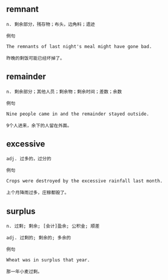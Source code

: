 
## remnant
```
n. 剩余部分，残存物；布头，边角料；遗迹

例句

The remnants of last night's meal might have gone bad.

昨晚的剩饭可能已经坏掉了。
```
## remainder
```
n. 剩余部分；其他人员；剩余物；剩余时间；差数；余数

例句

Nine people came in and the remainder stayed outside.

9个人进来，余下的人留在外面。
```
## excessive
```
adj. 过多的，过分的

例句

Crops were destroyed by the excessive rainfall last month.

上个月降雨过多，庄稼都毁了。
```
## surplus
```
n. 过剩; 剩余; [会计]盈余; 公积金; 顺差

adj. 过剩的; 剩余的; 多余的

例句

Wheat was in surplus that year.

那一年小麦过剩。
```